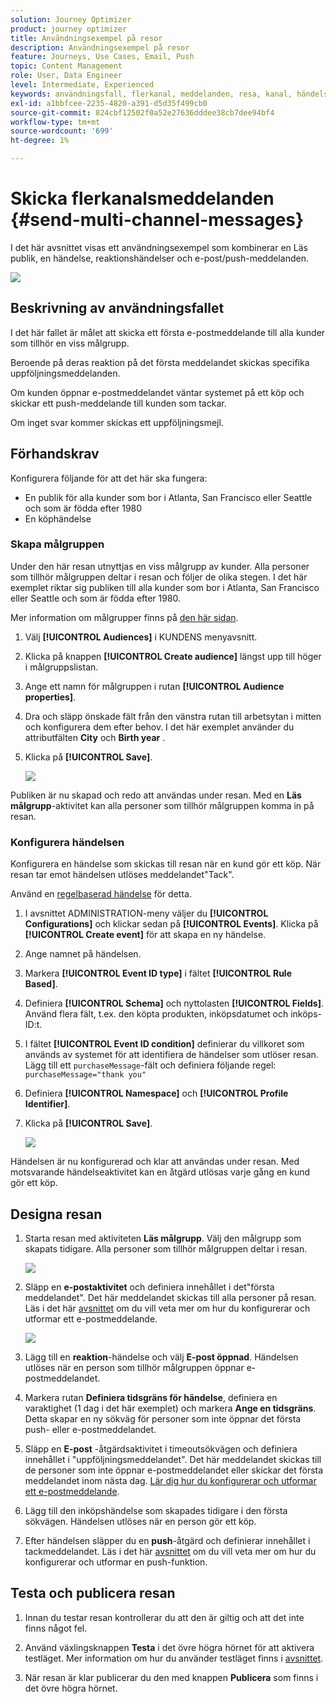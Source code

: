 ```yaml
---
solution: Journey Optimizer
product: journey optimizer
title: Användningsexempel på resor
description: Användningsexempel på resor
feature: Journeys, Use Cases, Email, Push
topic: Content Management
role: User, Data Engineer
level: Intermediate, Experienced
keywords: användningsfall, flerkanal, meddelanden, resa, kanal, händelser, push
exl-id: a1bbfcee-2235-4820-a391-d5d35f499cb0
source-git-commit: 824cbf12502f0a52e27636dddee38cb7dee94bf4
workflow-type: tm+mt
source-wordcount: '699'
ht-degree: 1%

---
```


# Skicka flerkanalsmeddelanden {#send-multi-channel-messages}

I det här avsnittet visas ett användningsexempel som kombinerar en Läs publik, en händelse, reaktionshändelser och e-post/push-meddelanden.

![](assets/jo-uc1.png)

## Beskrivning av användningsfallet

I det här fallet är målet att skicka ett första e-postmeddelande till alla kunder som tillhör en viss målgrupp.

Beroende på deras reaktion på det första meddelandet skickas specifika uppföljningsmeddelanden.

Om kunden öppnar e-postmeddelandet väntar systemet på ett köp och skickar ett push-meddelande till kunden som tackar.

Om inget svar kommer skickas ett uppföljningsmejl.

## Förhandskrav

Konfigurera följande för att det här ska fungera:

* En publik för alla kunder som bor i Atlanta, San Francisco eller Seattle och som är födda efter 1980
* En köphändelse

### Skapa målgruppen

Under den här resan utnyttjas en viss målgrupp av kunder. Alla personer som tillhör målgruppen deltar i resan och följer de olika stegen. I det här exemplet riktar sig publiken till alla kunder som bor i Atlanta, San Francisco eller Seattle och som är födda efter 1980.

Mer information om målgrupper finns på [den här sidan](../audience/about-audiences.md).

1. Välj **[!UICONTROL Audiences]** i KUNDENS menyavsnitt.
1. Klicka på knappen **[!UICONTROL Create audience]** längst upp till höger i målgruppslistan.
1. Ange ett namn för målgruppen i rutan **[!UICONTROL Audience properties]**.
1. Dra och släpp önskade fält från den vänstra rutan till arbetsytan i mitten och konfigurera dem efter behov. I det här exemplet använder du attributfälten **City** och **Birth year** .
1. Klicka på **[!UICONTROL Save]**.

   ![](assets/add-attributes.png)

Publiken är nu skapad och redo att användas under resan. Med en **Läs målgrupp**-aktivitet kan alla personer som tillhör målgruppen komma in på resan.

### Konfigurera händelsen

Konfigurera en händelse som skickas till resan när en kund gör ett köp. När resan tar emot händelsen utlöses meddelandet&quot;Tack&quot;.

Använd en [regelbaserad händelse](../event/about-events.md) för detta.

1. I avsnittet ADMINISTRATION-meny väljer du **[!UICONTROL Configurations]** och klickar sedan på **[!UICONTROL Events]**. Klicka på **[!UICONTROL Create event]** för att skapa en ny händelse.

1. Ange namnet på händelsen.

1. Markera **[!UICONTROL Event ID type]** i fältet **[!UICONTROL Rule Based]**.

1. Definiera **[!UICONTROL Schema]** och nyttolasten **[!UICONTROL Fields]**. Använd flera fält, t.ex. den köpta produkten, inköpsdatumet och inköps-ID:t.

1. I fältet **[!UICONTROL Event ID condition]** definierar du villkoret som används av systemet för att identifiera de händelser som utlöser resan. Lägg till ett `purchaseMessage`-fält och definiera följande regel: `purchaseMessage="thank you"`

1. Definiera **[!UICONTROL Namespace]** och **[!UICONTROL Profile Identifier]**.

1. Klicka på **[!UICONTROL Save]**.

   ![](assets/jo-uc2.png)

Händelsen är nu konfigurerad och klar att användas under resan. Med motsvarande händelseaktivitet kan en åtgärd utlösas varje gång en kund gör ett köp.

## Designa resan

1. Starta resan med aktiviteten **Läs målgrupp**. Välj den målgrupp som skapats tidigare. Alla personer som tillhör målgruppen deltar i resan.

   ![](assets/jo-uc4.png)

1. Släpp en **e-postaktivitet** och definiera innehållet i det&quot;första meddelandet&quot;. Det här meddelandet skickas till alla personer på resan. Läs i det här [avsnittet](../email/create-email.md) om du vill veta mer om hur du konfigurerar och utformar ett e-postmeddelande.

   ![](assets/jo-uc5.png)

1. Lägg till en **reaktion**-händelse och välj **E-post öppnad**. Händelsen utlöses när en person som tillhör målgruppen öppnar e-postmeddelandet.

1. Markera rutan **Definiera tidsgräns för händelse**, definiera en varaktighet (1 dag i det här exemplet) och markera **Ange en tidsgräns**. Detta skapar en ny sökväg för personer som inte öppnar det första push- eller e-postmeddelandet.

1. Släpp en **E-post** -åtgärdsaktivitet i timeoutsökvägen och definiera innehållet i &quot;uppföljningsmeddelandet&quot;. Det här meddelandet skickas till de personer som inte öppnar e-postmeddelandet eller skickar det första meddelandet inom nästa dag. [Lär dig hur du konfigurerar och utformar ett e-postmeddelande](../email/create-email.md).

1. Lägg till den inköpshändelse som skapades tidigare i den första sökvägen. Händelsen utlöses när en person gör ett köp.

1. Efter händelsen släpper du en **push**-åtgärd och definierar innehållet i tackmeddelandet. Läs i det här [avsnittet](../push/create-push.md) om du vill veta mer om hur du konfigurerar och utformar en push-funktion.

## Testa och publicera resan

1. Innan du testar resan kontrollerar du att den är giltig och att det inte finns något fel.

1. Använd växlingsknappen **Testa** i det övre högra hörnet för att aktivera testläget. Mer information om hur du använder testläget finns i [avsnittet](testing-the-journey.md).

1. När resan är klar publicerar du den med knappen **Publicera** som finns i det övre högra hörnet.
